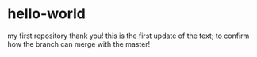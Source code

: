# hello-world
my first repository thank you!
this is the first update of the text; to confirm how the branch can merge with the master!
